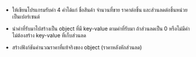 - ให้เขียนโปรแกรมรับค่า 4 ค่าได้แก่ ชื่อสินค้า จำนวนที่ขาย ราคาต่อชิ้น และส่วนลดต่อชิ้นหน่วยเป็นเปอร์เซนต์  

- นำค่าที่รับมาไปสร้างเป็น object ที่มี key-value ตามค่าที่รับมา ถ้าส่วนลดเป็น 0 หรือไม่มีค่าไม่ต้องสร้าง key-value ที่เก็บส่วนลด  

- สร้างฟังก์ชันคำนวณราคาที่แท้จริงของ object (ราคาหลังหักส่วนลด)

